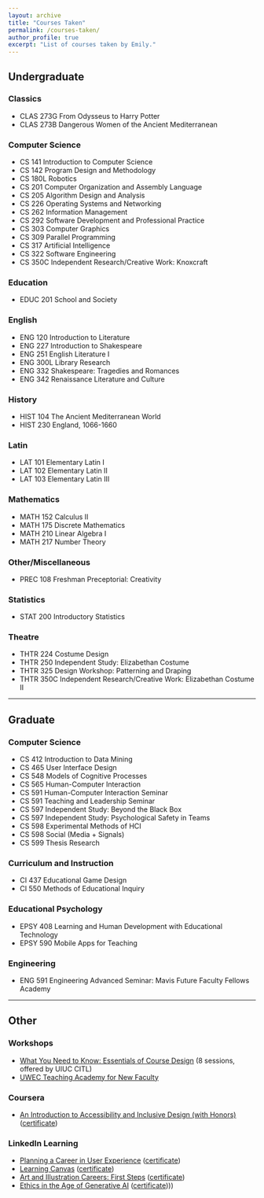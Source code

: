 ```yaml
---
layout: archive
title: "Courses Taken"
permalink: /courses-taken/
author_profile: true
excerpt: "List of courses taken by Emily."
---
```



## Undergraduate

### Classics
* CLAS 273G From Odysseus to Harry Potter
* CLAS 273B Dangerous Women of the Ancient Mediterranean

### Computer Science
* CS 141 Introduction to Computer Science
* CS 142 Program Design and Methodology 
* CS 180L Robotics
* CS 201 Computer Organization and Assembly Language
* CS 205 Algorithm Design and Analysis
* CS 226 Operating Systems and Networking
* CS 262 Information Management
* CS 292 Software Development and Professional Practice
* CS 303 Computer Graphics
* CS 309 Parallel Programming
* CS 317 Artificial Intelligence
* CS 322 Software Engineering
* CS 350C Independent Research/Creative Work: Knoxcraft

### Education
* EDUC 201 School and Society

### English
* ENG 120 Introduction to Literature
* ENG 227 Introduction to Shakespeare
* ENG 251 English Literature I
* ENG 300L Library Research
* ENG 332 Shakespeare: Tragedies and Romances
* ENG 342 Renaissance Literature and Culture

### History
* HIST 104 The Ancient Mediterranean World
* HIST 230 England, 1066-1660

### Latin
* LAT 101 Elementary Latin I
* LAT 102 Elementary Latin II
* LAT 103 Elementary Latin III

### Mathematics
* MATH 152 Calculus II
* MATH 175 Discrete Mathematics
* MATH 210 Linear Algebra I
* MATH 217 Number Theory

### Other/Miscellaneous 
* PREC 108 Freshman Preceptorial: Creativity

### Statistics
* STAT 200 Introductory Statistics

### Theatre
* THTR 224 Costume Design
* THTR 250 Independent Study: Elizabethan Costume
* THTR 325 Design Workshop: Patterning and Draping
* THTR 350C Independent Research/Creative Work: Elizabethan Costume II


---

## Graduate

### Computer Science
* CS 412 Introduction to Data Mining
* CS 465 User Interface Design
* CS 548 Models of Cognitive Processes
* CS 565 Human-Computer Interaction
* CS 591 Human-Computer Interaction Seminar
* CS 591 Teaching and Leadership Seminar
* CS 597 Independent Study: Beyond the Black Box
* CS 597 Independent Study: Psychological Safety in Teams
* CS 598 Experimental Methods of HCI
* CS 598 Social (Media + Signals)
* CS 599 Thesis Research

### Curriculum and Instruction
* CI 437 Educational Game Design
* CI 550 Methods of Educational Inquiry

### Educational Psychology
* EPSY 408 Learning and Human Development with Educational Technology
* EPSY 590 Mobile Apps for Teaching

### Engineering
* ENG 591 Engineering Advanced Seminar: Mavis Future Faculty Fellows Academy


---

## Other

### Workshops
* [What You Need to Know: Essentials of Course Design](https://citl.illinois.edu/docs/default-source/workshop-series/2021-teaching-essentials-flyer.pdf?sfvrsn=2) (8 sessions, offered by UIUC CITL) 
* [UWEC Teaching Academy for New Faculty](https://www.uwec.edu/center-excellence-teaching-learning/new-faculty-resources/)

### Coursera
* [An Introduction to Accessibility and Inclusive Design (with Honors)](https://www.coursera.org/learn/accessibility) ([certificate](https://www.coursera.org/account/accomplishments/verify/MW2CR3TDPMB7))

### LinkedIn Learning
* [Planning a Career in User Experience](https://www.linkedin.com/learning/planning-a-career-in-user-experience/welcome?u=43607124) ([certificate](https://emhastings.github.io/files/certificates/planningUX.pdf))
* [Learning Canvas](https://www.linkedin.com/learning/learning-canvas-2021/create-and-manage-courses-with-canvas?u=43607124) ([certificate](https://emhastings.github.io/files/certificates/canvas.pdf))
* [Art and Illustration Careers: First Steps](https://www.linkedin.com/learning/art-and-illustration-careers-first-steps/welcome?u=43607124) ([certificate](https://emhastings.github.io/files/certificates/art.pdf))
* [Ethics in the Age of Generative AI](https://www.linkedin.com/learning/ethics-in-the-age-of-generative-ai/generative-ai-and-ethics-the-urgency-of-now?u=43607124) ([certificate](https://emhastings.github.io/files/certificates/aiethics.pdf)))) 
